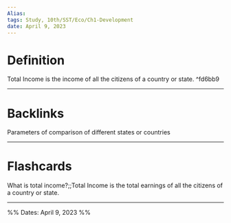 ```yaml
---
Alias:
tags: Study, 10th/SST/Eco/Ch1-Development
date: April 9, 2023
---
```

# Definition
Total Income is the income of all the citizens of a country or state. ^fd6bb9


---
# Backlinks

Parameters of comparison of different states or countries

---
# Flashcards

What is total income?;;Total Income is the total earnings of all the citizens of a country or state.
<!--SR:!2024-03-09,200,240-->

---

%%
Dates: April 9, 2023
%%
